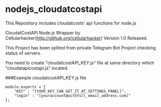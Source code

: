 # nodejs_cloudatcostapi
This Repository includes cloudatcosts' api functions for node.js

CloudatCostAPI Node.js Wrapper by Cellularhacker(http://github.org/cellularhacker)
Version 1.0 Released.

This Project has been splited from private Telegram Bot Project checking status of servers.

You need to create "cloudatcostAPI_KEY.js" file at same directory which "cloudatapicostapi.js" located.

###Example cloudatcostAPI_KEY.js file
```Node
module.exports = {
    "KEY" : "[YOUR_KEY_CAN_GET_IT_AT_SETTINGS_PANEL]",
    "login" : "[youraccount@withfull_email_address.com]"
};
```
